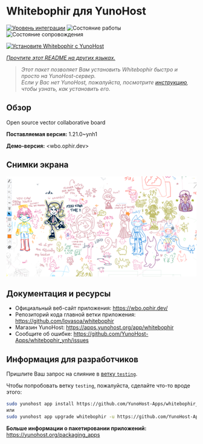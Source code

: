 <!--
Важно: этот README был автоматически сгенерирован <https://github.com/YunoHost/apps/tree/master/tools/readme_generator>
Он НЕ ДОЛЖЕН редактироваться вручную.
-->

# Whitebophir для YunoHost

[![Уровень интеграции](https://dash.yunohost.org/integration/whitebophir.svg)](https://ci-apps.yunohost.org/ci/apps/whitebophir/) ![Состояние работы](https://ci-apps.yunohost.org/ci/badges/whitebophir.status.svg) ![Состояние сопровождения](https://ci-apps.yunohost.org/ci/badges/whitebophir.maintain.svg)

[![Установите Whitebophir с YunoHost](https://install-app.yunohost.org/install-with-yunohost.svg)](https://install-app.yunohost.org/?app=whitebophir)

*[Прочтите этот README на других языках.](./ALL_README.md)*

> *Этот пакет позволяет Вам установить Whitebophir быстро и просто на YunoHost-сервер.*  
> *Если у Вас нет YunoHost, пожалуйста, посмотрите [инструкцию](https://yunohost.org/install), чтобы узнать, как установить его.*

## Обзор

Open source vector collaborative board

**Поставляемая версия:** 1.21.0~ynh1

**Демо-версия:** <wbo.ophir.dev>

## Снимки экрана

![Снимок экрана Whitebophir](./doc/screenshots/screenshots.png)

## Документация и ресурсы

- Официальный веб-сайт приложения: <https://wbo.ophir.dev/>
- Репозиторий кода главной ветки приложения: <https://github.com/lovasoa/whitebophir>
- Магазин YunoHost: <https://apps.yunohost.org/app/whitebophir>
- Сообщите об ошибке: <https://github.com/YunoHost-Apps/whitebophir_ynh/issues>

## Информация для разработчиков

Пришлите Ваш запрос на слияние в [ветку `testing`](https://github.com/YunoHost-Apps/whitebophir_ynh/tree/testing).

Чтобы попробовать ветку `testing`, пожалуйста, сделайте что-то вроде этого:

```bash
sudo yunohost app install https://github.com/YunoHost-Apps/whitebophir_ynh/tree/testing --debug
или
sudo yunohost app upgrade whitebophir -u https://github.com/YunoHost-Apps/whitebophir_ynh/tree/testing --debug
```

**Больше информации о пакетировании приложений:** <https://yunohost.org/packaging_apps>
